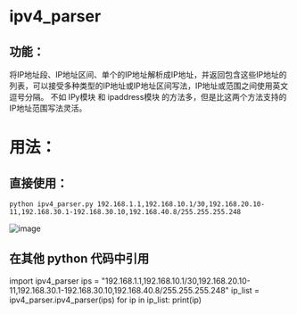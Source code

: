 # ipv4_parser

## 功能：
将IP地址段、IP地址区间、单个的IP地址解析成IP地址，并返回包含这些IP地址的列表，可以接受多种类型的IP地址或IP地址区间写法，IP地址或范围之间使用英文逗号分隔。
不如 IPy模块 和 ipaddress模块 的方法多，但是比这两个方法支持的IP地址范围写法灵活。

# 用法：
## 直接使用：
    python ipv4_parser.py 192.168.1.1,192.168.10.1/30,192.168.20.10-11,192.168.30.1-192.168.30.10,192.168.40.8/255.255.255.248
![image](https://github.com/defaultuser789/ipv4_parser/assets/38456731/bf07494b-39c3-4b9a-be49-551cf599bc55)

    
## 在其他 python 代码中引用


import ipv4_parser
ips = "192.168.1.1,192.168.10.1/30,192.168.20.10-11,192.168.30.1-192.168.30.10,192.168.40.8/255.255.255.248"
ip_list = ipv4_parser.ipv4_parser(ips)
for ip in ip_list:
    print(ip)
